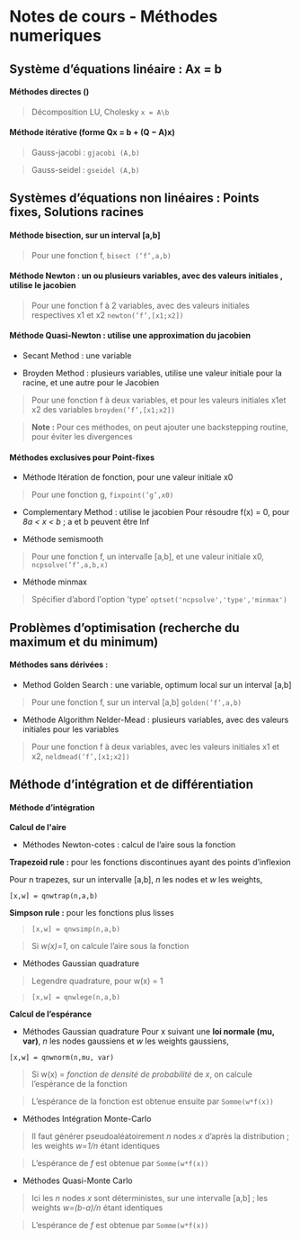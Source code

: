 # Notes de cours - Méthodes numeriques

## Système d’équations linéaire : Ax = b
#### Méthodes directes () 
>Décomposition LU, Cholesky ` x = A\b `
    
#### Méthode itérative (forme Qx = b + (Q − A)x)

>Gauss-jacobi : `gjacobi (A,b)`
  
>Gauss-seidel : `gseidel (A,b)`

## Systèmes d’équations non linéaires : Points fixes, Solutions racines
#### Méthode bisection, sur un interval [a,b]

>Pour une fonction f, `bisect (‘f’,a,b)`

#### Méthode Newton : un ou plusieurs variables, avec des valeurs initiales , utilise le jacobien

>Pour une fonction f à 2 variables, avec des valeurs initiales respectives x1 et x2 `newton(’f’,[x1;x2])`

#### Méthode Quasi-Newton : utilise une approximation du jacobien

 * Secant Method : une variable

 * Broyden Method : plusieurs variables, utilise une valeur initiale pour la racine, et une autre pour le Jacobien
 >Pour une fonction f à deux variables, et pour les valeurs initiales x1et x2 des variables `broyden(’f’,[x1;x2])`
    
 >**Note :** Pour ces méthodes, on peut ajouter une backstepping routine, pour éviter les divergences

#### Méthodes exclusives pour Point-fixes
 * Méthode Itération de fonction, pour une valeur initiale x0
 >Pour une fonction g, `fixpoint(’g’,x0)`

 * Complementary Method : utilise le jacobien
Pour résoudre f(x) = 0, pour *8a < x < b* ;  a et b peuvent être Inf

 * Méthode semismooth
 >Pour une fonction f, un intervalle [a,b], et une valeur initiale x0, `ncpsolve(’f’,a,b,x)`
 
 * Méthode minmax
 >Spécifier d’abord l'option 'type' `optset('ncpsolve','type','minmax')`

## Problèmes d’optimisation (recherche du maximum et du minimum)
#### Méthodes sans dérivées :
* Method Golden Search : une variable, optimum local sur un interval [a,b]
>Pour une fonction f, sur un interval [a,b] `golden(’f’,a,b)`

* Méthode Algorithm Nelder-Mead : plusieurs variables, avec des valeurs initiales pour les variables
>Pour une fonction f à deux variables, avec les valeurs initiales x1 et x2, `neldmead(’f’,[x1;x2])`

## Méthode d’intégration et de différentiation
#### Méthode d’intégration

**Calcul de l'aire**
* Méthodes Newton-cotes : calcul de l’aire sous la fonction

**Trapezoid rule :** pour les fonctions discontinues ayant des points d’inflexion

Pour n trapezes, sur un intervalle [a,b], *n* les nodes et *w* les weights,

`[x,w] = qnwtrap(n,a,b)`

**Simpson rule :** pour les fonctions plus lisses

>`[x,w] = qnwsimp(n,a,b)`

>Si *w(x)=1*, on calcule l’aire sous la fonction

* Méthodes Gaussian quadrature
>Legendre quadrature, pour w(x) = 1 

>`[x,w] = qnwlege(n,a,b)`

**Calcul de l’espérance**
* Méthodes Gaussian quadrature
Pour x suivant une **loi normale (mu, var)**, *n* les nodes gaussiens et *w* les weights gaussiens,

`[x,w] = qnwnorm(n,mu, var)`

>Si w(x) = *fonction de densité de probabilité* de *x*, on calcule l’espérance de la fonction

>L’espérance de la fonction est obtenue ensuite par `Somme(w*f(x))`

* Méthodes Intégration Monte-Carlo
>Il faut générer pseudoaléatoirement *n* nodes *x* d’après la distribution ; les weights *w=1/n* étant identiques

>L’espérance de *f* est obtenue par `Somme(w*f(x))`

* Méthodes Quasi-Monte Carlo
>Ici les *n* nodes *x* sont déterministes, sur une intervalle [a,b] ;  les weights *w=(b-a)/n* étant identiques

>L’espérance de *f* est obtenue par `Somme(w*f(x))`




